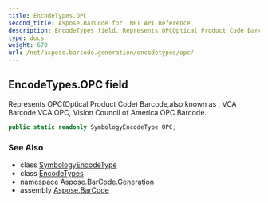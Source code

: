 ```yaml
---
title: EncodeTypes.OPC
second_title: Aspose.BarCode for .NET API Reference
description: EncodeTypes field. Represents OPCOptical Product Code Barcodealso known as  VCA Barcode VCA OPC Vision Council of America OPC Barcode
type: docs
weight: 670
url: /net/aspose.barcode.generation/encodetypes/opc/
---
```

## EncodeTypes.OPC field

Represents OPC(Optical Product Code) Barcode,also known as , VCA Barcode VCA OPC, Vision Council of America OPC Barcode.

```csharp
public static readonly SymbologyEncodeType OPC;
```

### See Also

* class [SymbologyEncodeType](../../symbologyencodetype/)
* class [EncodeTypes](../)
* namespace [Aspose.BarCode.Generation](../../encodetypes/)
* assembly [Aspose.BarCode](../../../)


